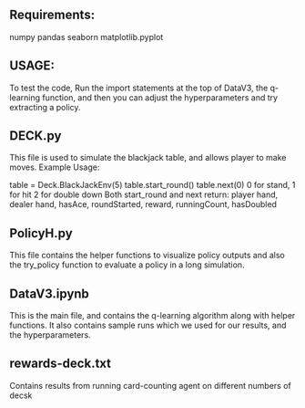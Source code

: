 ## Requirements:

numpy
pandas
seaborn
matplotlib.pyplot

## USAGE:

To test the code, Run the import statements at the top of DataV3, the q-learning function, and then you can adjust the 
hyperparameters and try extracting a policy. 


## DECK.py

This file is used to simulate the blackjack table, and allows player to make moves. 
Example Usage:

table = Deck.BlackJackEnv(5)
table.start_round()
table.next(0) 0 for stand, 1 for hit 2 for double down
Both start_round and next return: player hand, dealer hand, hasAce, roundStarted, reward, runningCount, hasDoubled

## PolicyH.py

This file contains the helper functions to visualize policy outputs and also the try_policy function to evaluate a policy in a long simulation. 

## DataV3.ipynb

This is the main file, and contains the q-learning algorithm along with helper functions. 
It also contains sample runs which we used for our results, and the hyperparameters.


## rewards-deck.txt

Contains results from running card-counting agent on different numbers of decsk




